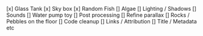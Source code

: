 [x] Glass Tank
[x] Sky box
[x] Random Fish
[] Algae
[] Lighting / Shadows
[] Sounds
[] Water pump toy
[] Post processing
[] Refine parallax
[] Rocks / Pebbles on the floor
[] Code cleanup
[] Links / Attribution
[] Title / Metadata etc
